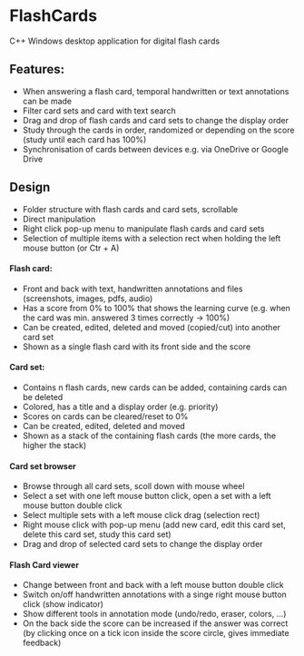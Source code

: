 # FlashCards
C++ Windows desktop application for digital flash cards

## Features:
- When answering a flash card, temporal handwritten or text annotations can be made
- Filter card sets and card with text search
- Drag and drop of flash cards and card sets to change the display order
- Study through the cards in order, randomized or depending on the score (study until each card has 100%)
- Synchronisation of cards between devices e.g. via OneDrive or Google Drive

## Design
- Folder structure with flash cards and card sets, scrollable
- Direct manipulation
- Right click pop-up menu to manipulate flash cards and card sets
- Selection of multiple items with a selection rect when holding the left mouse button (or Ctr + A)

#### Flash card:
- Front and back with text, handwritten annotations and files (screenshots, images, pdfs, audio)
- Has a score from 0% to 100% that shows the learning curve (e.g. when the card was min. answered 3 times correctly -> 100%)
- Can be created, edited, deleted and moved (copied/cut) into another card set
- Shown as a single flash card with its front side and the score

#### Card set:
- Contains n flash cards, new cards can be added, containing cards can be deleted
- Colored, has a title and a display order (e.g. priority)
- Scores on cards can be cleared/reset to 0%
- Can be created, edited, deleted and moved
- Shown as a stack of the containing flash cards (the more cards, the higher the stack)

#### Card set browser
- Browse through all card sets, scoll down with mouse wheel
- Select a set with one left mouse button click, open a set with a left mouse button double click
- Select multiple sets with a left mouse click drag (selection rect)
- Right mouse click with pop-up menu (add new card, edit this card set, delete this card set, study this card set)
- Drag and drop of selected card sets to change the display order

#### Flash Card viewer
- Change between front and back with a left mouse button double click
- Switch on/off handwritten annotations with a singe right mouse button click (show indicator)
- Show different tools in annotation mode (undo/redo, eraser, colors, ...)
- On the back side the score can be increased if the answer was correct (by clicking once on a tick icon inside the score circle, gives immediate feedback)
